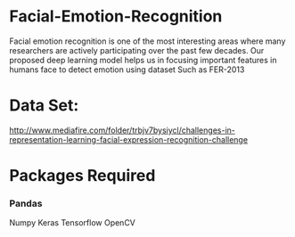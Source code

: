 # Facial-Emotion-Recognition
Facial emotion recognition is one of the most interesting areas where many researchers are actively participating over the past few decades. Our proposed deep learning model helps us in focusing important features in humans face to detect emotion using dataset Such as  FER-2013

# Data Set:
http://www.mediafire.com/folder/trbjv7bysiycl/challenges-in-representation-learning-facial-expression-recognition-challenge

# Packages Required
### Pandas 
Numpy
Keras
Tensorflow
OpenCV
